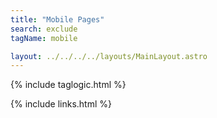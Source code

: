 ```yaml
---
title: "Mobile Pages"
search: exclude
tagName: mobile

layout: ../../../../layouts/MainLayout.astro
---
```


{% include taglogic.html %}

{% include links.html %}
